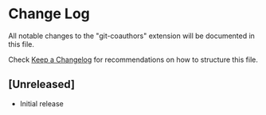 # Change Log
All notable changes to the "git-coauthors" extension will be documented in this file.

Check [Keep a Changelog](http://keepachangelog.com/) for recommendations on how to structure this file.

## [Unreleased]
- Initial release